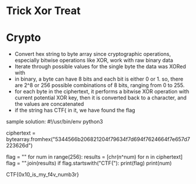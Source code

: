 # Trick Xor Treat
# Crypto

- Convert hex string to byte array since cryptographic operations, especially bitwise operations like XOR, work with raw binary data
- Iterate through possible values for the single byte the data was XORed with
- in binary, a byte can have 8 bits and each bit is either 0 or 1. so, there are 2^8 or 256 possible combinations of 8 bits, ranging from 0 to 255. 
- for each byte in the ciphertext, it performs a bitwise XOR operation with current potential XOR key, then it is converted back to a character, and the values are concatenated
- if the string has CTF{ in it, we have found the flag

sample solution:
#!/usr/bin/env python3

ciphertext = bytearray.fromhex("5344566b206821204f79634f7d694f7624664f7e657d7223626d")

flag = ""
for num in range(256):
	results = [chr(n^num) for n in ciphertext]
	flag = "".join(results)
	if flag.startswith("CTF{"):
		print(flag)
		print(num)
		
CTF{0x10_is_my_f4v_numb3r}